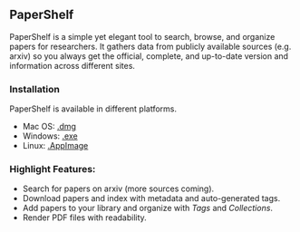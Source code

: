 ## PaperShelf

PaperShelf is a simple yet elegant tool to search, browse, and organize papers for researchers. It gathers data from publicly available sources (e.g. arxiv) so you always get the official, complete, and up-to-date version and information across different sites.

### Installation

PaperShelf is available in different platforms.

- Mac OS: [.dmg](https://github.com/trungd/PaperShelf/releases/latest/download/PaperShelf-mac.dmg)
- Windows: [.exe](https://github.com/trungd/PaperShelf/releases/latest/download/PaperShelf-win-Setup.exe)
- Linux: [.AppImage](https://github.com/trungd/PaperShelf/releases/latest/download/PaperShelf-linux.AppImage)


### Highlight Features:

- Search for papers on arxiv (more sources coming).
- Download papers and index with metadata and auto-generated tags.
- Add papers to your library and organize with *Tags* and *Collections*.
- Render PDF files with readability.
